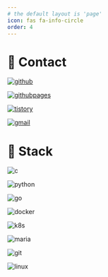 ```yaml
---
# the default layout is 'page'
icon: fas fa-info-circle
order: 4
---
```

# 💬 Contact 
 
<div>

[![github](https://img.shields.io/badge/Github-darkgreen?style=for-the-badge&logo=github&link=https://github.com/lyw1217)](https://github.com/lyw1217/)

[![githubpages](https://img.shields.io/badge/GithubPage-gray?style=for-the-badge&logo=Github&link=https://lyw1217.github.io)](https://lyw1217.github.io/)

[![tistory](https://img.shields.io/badge/-Tech%20blog-000000?style=for-the-badge&logo=Tistory&link=https://young-cow.tistory.com)](https://young-cow.tistory.com/)

[![gmail](https://img.shields.io/badge/Gmail-EA4335?style=for-the-badge&logo=Gmail&logoColor=FFFFFF&link=mailto:mvl100d@gmail.com)](mailto:mvl100d@gmail.com)

</div>

# 🔭 Stack

<div>

![c](https://img.shields.io/badge/c-A8B9CC?style=for-the-badge&logo=c&logoColor=FFFFFF)

![python](https://img.shields.io/badge/python-3776AB?style=for-the-badge&logo=python&logoColor=FFFFFF)

![go](https://img.shields.io/badge/go-00ADD8?style=for-the-badge&logo=go&logoColor=FFFFFF)

![docker](https://img.shields.io/badge/docker-2496ED?style=for-the-badge&logo=docker&logoColor=FFFFFF)

![k8s](https://img.shields.io/badge/kubernetes-326CE5?style=for-the-badge&logo=kubernetes&logoColor=FFFFFF)

![maria](https://img.shields.io/badge/MariaDB-003545?style=for-the-badge&logo=MariaDB&logoColor=FFFFFF)

![git](https://img.shields.io/badge/git-F05032?style=for-the-badge&logo=git&logoColor=FFFFFF)

![linux](https://img.shields.io/badge/Linux-FCC624?style=for-the-badge&logo=Linux&logoColor=000000)

</div>
